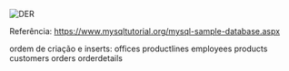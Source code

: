 
![DER](https://user-images.githubusercontent.com/9336800/153962569-1da6ec2c-6bf3-417e-8c4e-4371c68b7ef1.png)


Referência: https://www.mysqltutorial.org/mysql-sample-database.aspx

ordem de criação e inserts:
offices
productlines
employees
products
customers
orders
orderdetails
